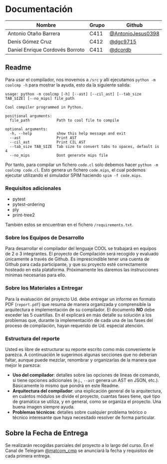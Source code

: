# Documentación

**Nombre** | **Grupo** | **Github**
--|--|--
Antonio Otaño Barrera | C411 | [@AntonioJesus0398](https://github.com/AntonioJesus0398)
Denis Gómez Cruz      | C412 | [@dgc9715](https://github.com/dgc9715)
Daniel Enrique Cordovés Borroto | C411 | [@dcordb](https://github.com/dcordb)

## Readme

Para usar el compilador, nos movemos a `/src` y allí ejecutamos `python -m coolcmp -h` para mostrar la ayuda, esto da la siguiente salida:

```
usage: python -m coolcmp [-h] [--ast] [--cil_ast] [--tab_size TAB_SIZE] [--no_mips] file_path

Cool compiler programmed in Python.

positional arguments:
  file_path            Path to cool file to compile

optional arguments:
  -h, --help           show this help message and exit
  --ast                Print AST
  --cil_ast            Print CIL AST
  --tab_size TAB_SIZE  Tab size to convert tabs to spaces, default is 4
  --no_mips            Dont generate mips file
```

Por tanto, para compilar un fichero `code.cl` solo debemos hacer `python -m coolcmp code.cl`. Esto genera un fichero `code.mips`, el cual podemos ejecutar utilizando el simulador SPIM haciendo `spim -f code.mips`.

### Requisitos adicionales

- pytest
- pytest-ordering
- ply
- print-tree2

También estos se  encuentran en el fichero `/requirements.txt`.

### Sobre los Equipos de Desarrollo

Para desarrollar el compilador del lenguaje COOL se trabajará en equipos de 2 o 3 integrantes. El proyecto de Compilación será recogido y evaluado únicamente a través de Github. Es imprescindible tener una cuenta de Github para cada participante, y que su proyecto esté correctamente hosteado en esta plataforma. Próximamente les daremos las instrucciones mínimas necesarias para ello.

### Sobre los Materiales a Entregar

Para la evaluación del proyecto Ud. debe entregar un informe en formato PDF (`report.pdf`) que resuma de manera organizada y comprensible la arquitectura e implementación de su compilador.
El documento **NO** debe exceder las 5 cuartillas.
En él explicará en más detalle su solución a los problemas que, durante la implementación de cada una de las fases del proceso de compilación, hayan requerido de Ud. especial atención.

### Estructura del reporte

Usted es libre de estructurar su reporte escrito como más conveniente le parezca. A continuación le sugerimos algunas secciones que no deberían faltar, aunque puede mezclar, renombrar y organizarlas de la manera que mejor le parezca:

- **Uso del compilador**: detalles sobre las opciones de líneas de comando, si tiene opciones adicionales (e.j., `--ast` genera un AST en JSON, etc.). Básicamente lo mismo que pondrá en este Readme.
- **Arquitectura del compilador**: una explicación general de la arquitectura, en cuántos módulos se divide el proyecto, cuantas fases tiene, qué tipo de gramática se utiliza, y en general, como se organiza el proyecto. Una buena imagen siempre ayuda.
- **Problemas técnicos**: detalles sobre cualquier problema teórico o técnico interesante que haya necesitado resolver de forma particular.

## Sobre la Fecha de Entrega

Se realizarán recogidas parciales del proyecto a lo largo del curso. En el Canal de Telegram [@matcom_cmp](https://t.me/matcom_cmp) se anunciará la fecha y requisitos de cada primera entrega.
